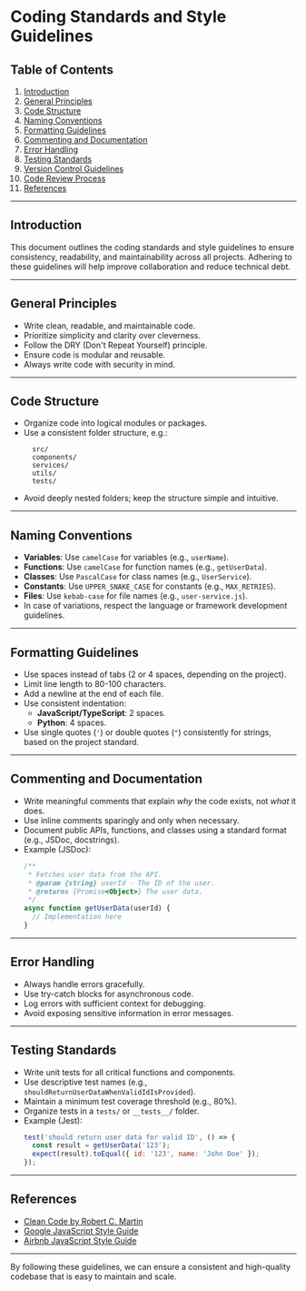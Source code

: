 # Coding Standards and Style Guidelines

## Table of Contents
1. [Introduction](#introduction)
2. [General Principles](#general-principles)
3. [Code Structure](#code-structure)
4. [Naming Conventions](#naming-conventions)
5. [Formatting Guidelines](#formatting-guidelines)
6. [Commenting and Documentation](#commenting-and-documentation)
7. [Error Handling](#error-handling)
8. [Testing Standards](#testing-standards)
9. [Version Control Guidelines](#version-control-guidelines)
10. [Code Review Process](#code-review-process)
11. [References](#references)

---

## Introduction
This document outlines the coding standards and style guidelines to ensure consistency, readability, and maintainability across all projects. Adhering to these guidelines will help improve collaboration and reduce technical debt.

---

## General Principles
- Write clean, readable, and maintainable code.
- Prioritize simplicity and clarity over cleverness.
- Follow the DRY (Don't Repeat Yourself) principle.
- Ensure code is modular and reusable.
- Always write code with security in mind.

---

## Code Structure
- Organize code into logical modules or packages.
- Use a consistent folder structure, e.g.:
  ```
    src/
    components/
    services/
    utils/
    tests/
  ```
- Avoid deeply nested folders; keep the structure simple and intuitive.

---

## Naming Conventions
- **Variables**: Use `camelCase` for variables (e.g., `userName`).
- **Functions**: Use `camelCase` for function names (e.g., `getUserData`).
- **Classes**: Use `PascalCase` for class names (e.g., `UserService`).
- **Constants**: Use `UPPER_SNAKE_CASE` for constants (e.g., `MAX_RETRIES`).
- **Files**: Use `kebab-case` for file names (e.g., `user-service.js`).
- In case of variations, respect the language or framework development guidelines.

---

## Formatting Guidelines
- Use spaces instead of tabs (2 or 4 spaces, depending on the project).
- Limit line length to 80-100 characters.
- Add a newline at the end of each file.
- Use consistent indentation:
  - **JavaScript/TypeScript**: 2 spaces.
  - **Python**: 4 spaces.
- Use single quotes (`'`) or double quotes (`"`) consistently for strings, based on the project standard.

---

## Commenting and Documentation
- Write meaningful comments that explain *why* the code exists, not *what* it does.
- Use inline comments sparingly and only when necessary.
- Document public APIs, functions, and classes using a standard format (e.g., JSDoc, docstrings).
- Example (JSDoc):
  ```javascript
  /**
   * Fetches user data from the API.
   * @param {string} userId - The ID of the user.
   * @returns {Promise<Object>} The user data.
   */
  async function getUserData(userId) {
    // Implementation here
  }
  ```

---

## Error Handling
- Always handle errors gracefully.
- Use try-catch blocks for asynchronous code.
- Log errors with sufficient context for debugging.
- Avoid exposing sensitive information in error messages.

---

## Testing Standards
- Write unit tests for all critical functions and components.
- Use descriptive test names (e.g., `shouldReturnUserDataWhenValidIdIsProvided`).
- Maintain a minimum test coverage threshold (e.g., 80%).
- Organize tests in a `tests/` or `__tests__/` folder.
- Example (Jest):
  ```javascript
  test('should return user data for valid ID', () => {
    const result = getUserData('123');
    expect(result).toEqual({ id: '123', name: 'John Doe' });
  });
  ```

---

## References
- [Clean Code by Robert C. Martin](https://www.goodreads.com/book/show/3735293-clean-code)
- [Google JavaScript Style Guide](https://google.github.io/styleguide/jsguide.html)
- [Airbnb JavaScript Style Guide](https://github.com/airbnb/javascript)

---

By following these guidelines, we can ensure a consistent and high-quality codebase that is easy to maintain and scale.
